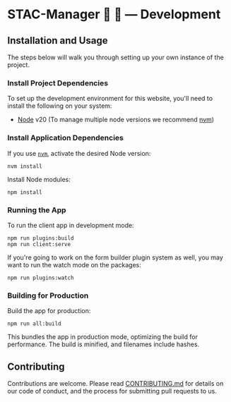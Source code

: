 # STAC-Manager 📡 📄 — Development

## Installation and Usage
The steps below will walk you through setting up your own instance of the project.

### Install Project Dependencies
To set up the development environment for this website, you'll need to install the following on your system:

- [Node](http://nodejs.org/) v20 (To manage multiple node versions we recommend [nvm](https://github.com/creationix/nvm))

### Install Application Dependencies

If you use [`nvm`](https://github.com/creationix/nvm), activate the desired Node version:

```
nvm install
```

Install Node modules:

```
npm install
```

### Running the App

To run the client app in development mode:
```
npm run plugins:build
npm run client:serve
```

If you're going to work on the form builder plugin system as well, you may want to run the watch mode on the packages:
```
npm run plugins:watch
```

### Building for Production
Build the app for production:
```
npm run all:build
```
This bundles the app in production mode, optimizing the build for performance. The build is minified, and filenames include hashes.

## Contributing
Contributions are welcome. Please read [CONTRIBUTING.md](CONTRIBUTING.md) for details on our code of conduct, and the process for submitting pull requests to us.
